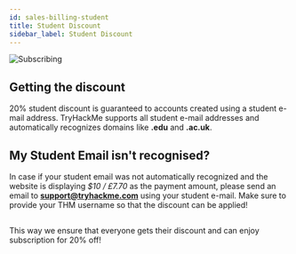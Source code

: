 ```yaml
---
id: sales-billing-student
title: Student Discount
sidebar_label: Student Discount
---
```


![Subscribing](https://i.imgur.com/JWmOSir.png)

## Getting the discount
20% student discount is guaranteed to accounts created using a student e-mail address. TryHackMe supports all student e-mail addresses and automatically recognizes domains like **.edu** and **.ac.uk**.

## My Student Email isn't recognised?
In case if your student email was not automatically recognized and the website is displaying *$10 / £7.70* as the payment amount, please send an email to **support@tryhackme.com** using your student e-mail. Make sure to provide your THM username so that the discount can be applied!

##
This way we ensure that everyone gets their discount and can enjoy subscription for 20% off!

